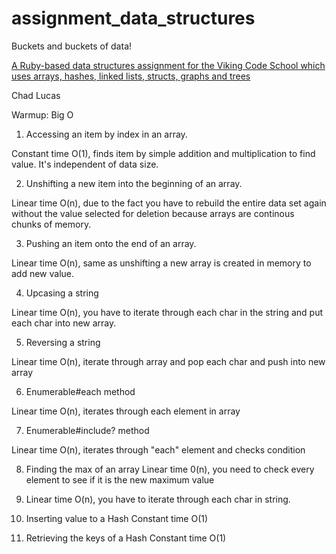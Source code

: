 # assignment_data_structures
Buckets and buckets of data!

[A Ruby-based data structures assignment for the Viking Code School which uses arrays, hashes, linked lists, structs, graphs and trees](http://www.vikingcodeschool.com)

Chad Lucas

Warmup: Big O

1. Accessing an item by index in an array.

Constant time O(1), finds item by simple addition and multiplication to find value. It's independent of data size.

2. Unshifting a new item into the beginning of an array.

Linear time O(n), due to the fact you have to rebuild the entire data set again without the value selected for deletion because arrays are continous chunks of memory.

3. Pushing an item onto the end of an array.

Linear time O(n), same as unshifting a new array is created in memory to add new value. 

4. Upcasing a string

Linear time O(n), you have to iterate through each char in the string and put each char into new array.

5. Reversing a string

Linear time O(n), iterate through array and pop each char and push into new array

6. Enumerable#each method

Linear time O(n), iterates through each element in array

7. Enumerable#include? method

Linear time O(n), iterates through "each" element and checks condition

8. Finding the max of an array
Linear time 0(n), you need to check every element to see if it is the new maximum value

9. Linear time O(n), you have to iterate through each char in string.

10. Inserting value to a Hash
Constant time O(1)

11. Retrieving the keys of a Hash
Constant time O(1)



